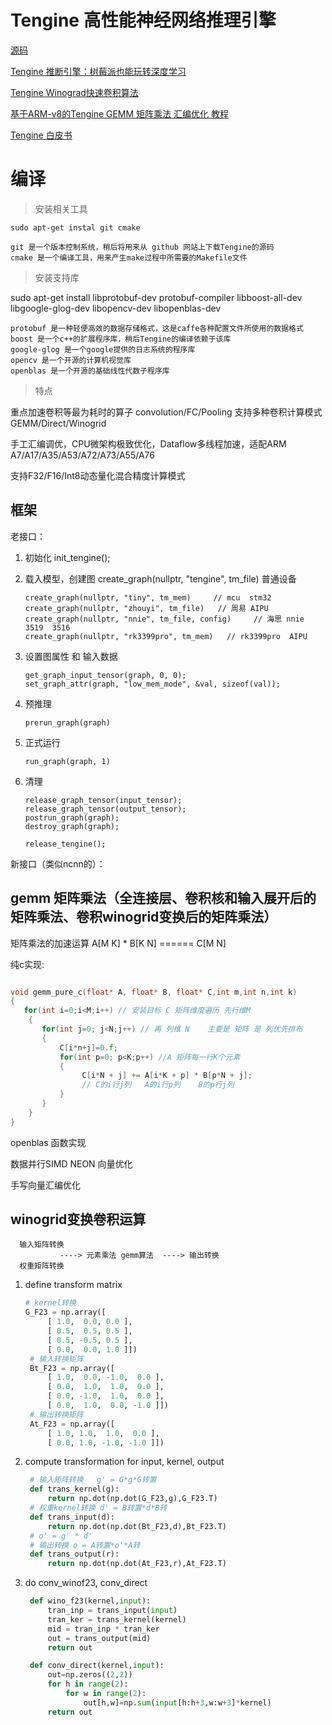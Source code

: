 # Tengine 高性能神经网络推理引擎

[源码](https://github.com/Ewenwan/Tengine)

[Tengine 推断引擎：树莓派也能玩转深度学习](https://shumeipai.nxez.com/2018/12/07/tengine-inference-engine-raspberry-pi-deep-learning.html)

[Tengine Winograd快速卷积算法 ](https://github.com/Ewenwan/Winograd_tutorial_python)

[基于ARM-v8的Tengine GEMM 矩阵乘法 汇编优化 教程 ](https://github.com/Ewenwan/Tengine_gemm_tutorial)

[Tengine 白皮书](https://cdn-file.aijishu.com/494/739/494739128-5d51139b186ca.pdf?_upt=c49f6b9e1588562426)

# 编译

>  安装相关工具

    sudo apt-get instal git cmake

    git 是一个版本控制系统，稍后将用来从 github 网站上下载Tengine的源码
    cmake 是一个编译工具，用来产生make过程中所需要的Makefile文件
    
> 安装支持库

sudo apt-get install libprotobuf-dev protobuf-compiler libboost-all-dev libgoogle-glog-dev libopencv-dev libopenblas-dev

    protobuf 是一种轻便高效的数据存储格式，这是caffe各种配置文件所使用的数据格式
    boost 是一个c++的扩展程序库，稍后Tengine的编译依赖于该库
    google-glog 是一个google提供的日志系统的程序库
    opencv 是一个开源的计算机视觉库
    openblas 是一个开源的基础线性代数子程序库

> 特点

重点加速卷积等最为耗时的算子 convolution/FC/Pooling 支持多种卷积计算模式 GEMM/Direct/Winogrid

手工汇编调优，CPU微架构极致优化，Dataflow多线程加速，适配ARM A7/A17/A35/A53/A72/A73/A55/A76

支持F32/F16/Int8动态量化混合精度计算模式


## 框架

老接口：

1. 初始化 init_tengine();

2. 载入模型，创建图 create_graph(nullptr, "tengine", tm_file)  普通设备

       create_graph(nullptr, "tiny", tm_mem)     // mcu  stm32
       create_graph(nullptr, "zhouyi", tm_file)   // 周易 AIPU
       create_graph(nullptr, "nnie", tm_file, config)     // 海思 nnie 3519  3516
       create_graph(nullptr, "rk3399pro", tm_mem)   // rk3399pro  AIPU

3. 设置图属性 和 输入数据
     
       get_graph_input_tensor(graph, 0, 0);
       set_graph_attr(graph, "low_mem_mode", &val, sizeof(val));
       
4. 预推理 
       
       prerun_graph(graph)
       
5. 正式运行
       
       run_graph(graph, 1)
       
6. 清理

       release_graph_tensor(input_tensor);
       release_graph_tensor(output_tensor);
       postrun_graph(graph);
       destroy_graph(graph);

       release_tengine();
       
新接口（类似ncnn的）：



## **gemm  矩阵乘法（全连接层、卷积核和输入展开后的矩阵乘法、卷积winogrid变换后的矩阵乘法）**

矩阵乘法的加速运算 A[M K] * B[K N]  ======  C[M N]

纯c实现:
```C

void gemm_pure_c(float* A, float* B, float* C,int m,int n,int k)
{
   for(int i=0;i<M;i++) // 安装目标 C 矩阵维度遍历 先行维M  
    {
       for(int j=0; j<N;j++) // 再 列维 N    主要是 矩阵 是 列优先排布
       {
           C[i*n+j]=0.f;
           for(int p=0; p<K;p++) //A 矩阵每一行K个元素
           {
                C[i*N + j] += A[i*K + p] * B[p*N + j];
                // C的i行j列   A的i行p列    B的p行j列
           }
       }
    }
}

```

openblas 函数实现

数据并行SIMD  NEON 向量优化

手写向量汇编优化

## **winogrid变换卷积运算**


      输入矩阵转换
               ----> 元素乘法 gemm算法  ----> 输出转换
      权重矩阵转换
      
      
1. define transform matrix
   ```python
   # kernel转换
   G_F23 = np.array([
        [ 1.0,  0.0, 0.0 ],
        [ 0.5,  0.5, 0.5 ],
        [ 0.5, -0.5, 0.5 ],
        [ 0.0,  0.0, 1.0 ]])
    # 输入转换矩阵
    Bt_F23 = np.array([
        [ 1.0,  0.0, -1.0,  0.0 ],
        [ 0.0,  1.0,  1.0,  0.0 ],
        [ 0.0, -1.0,  1.0,  0.0 ],
        [ 0.0,  1.0,  0.0, -1.0 ]])
    # 输出转换矩阵    
    At_F23 = np.array([
        [ 1.0, 1.0,  1.0,  0.0 ],
        [ 0.0, 1.0, -1.0, -1.0 ]])
   ```
2. compute transformation for input, kernel, output
   ```python
    # 输入矩阵转换   g' = G*g*G转置 
    def trans_kernel(g):
        return np.dot(np.dot(G_F23,g),G_F23.T)
    # 权重kernel转换 d' = B转置*d*B转
    def trans_input(d):
        return np.dot(np.dot(Bt_F23,d),Bt_F23.T)
    # o' = g' * d'
    # 输出转换 o = A转置*o'*A转
    def trans_output(r):
        return np.dot(np.dot(At_F23,r),At_F23.T)
   ```
3. do conv_winof23, conv_direct
   ```python
    def wino_f23(kernel,input):
        tran_inp = trans_input(input)
        tran_ker = trans_kernel(kernel)
        mid = tran_inp * tran_ker
        out = trans_output(mid)
        return out

    def conv_direct(kernel,input):
        out=np.zeros((2,2))
        for h in range(2):
            for w in range(2):
                out[h,w]=np.sum(input[h:h+3,w:w+3]*kernel)
        return out
   ```
      




